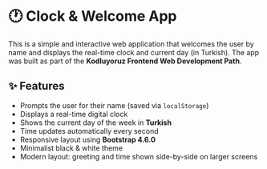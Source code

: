 # 🕐 Clock & Welcome App

This is a simple and interactive web application that welcomes the user by name and displays the real-time clock and current day (in Turkish). The app was built as part of the **Kodluyoruz Frontend Web Development Path**.

## ✨ Features

- Prompts the user for their name (saved via `localStorage`)
- Displays a real-time digital clock
- Shows the current day of the week in **Turkish**
- Time updates automatically every second
- Responsive layout using **Bootstrap 4.6.0**
- Minimalist black & white theme
- Modern layout: greeting and time shown side-by-side on larger screens